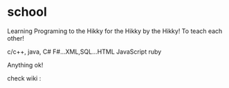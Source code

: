 school
======

Learning Programing to the Hikky for the Hikky by the Hikky!
To teach each other!

c/c++, java, C# F#...XML,SQL...HTML JavaScript ruby

Anything ok!

check wiki : 
